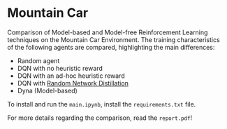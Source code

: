 # Mountain Car

Comparison of Model-based and Model-free Reinforcement Learning techniques on the Mountain Car Environment. The training characteristics of the following agents are compared, highlighting the main differences:

- Random agent
- DQN with no heuristic reward
- DQN with an ad-hoc heuristic reward
- DQN with [Random Network Distillation](https://github.com/openai/random-network-distillation)
- Dyna (Model-based)

To install and run the `main.ipynb`, install the `requirements.txt` file.

For more details regarding the comparison, read the `report.pdf`!

<div align="center">
  <image src="Images/mountain_car.gif width=900>
</div>

